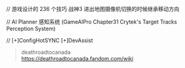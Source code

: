 // 游戏设计的 236 个技巧
战神3 进出地图摄像机切换的时候继承移动方向

// AI
Planner
感知系统 (GameAIPro Chapter31 Crytek's Target Tracks Perception System)

//
[+]ConfigHotSYNC
[+]DevAssist


> deathroadtocanada  
https://deathroadtocanada.fandom.com/wiki  